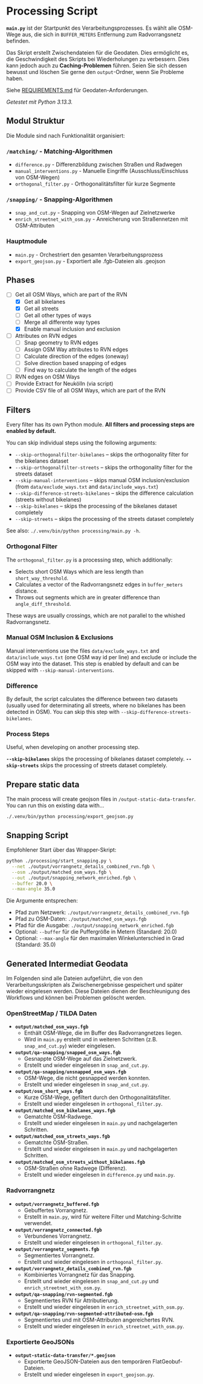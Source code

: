# Processing Script

**`main.py`** ist der Startpunkt des Verarbeitungsprozesses. Es wählt alle OSM-Wege aus, die sich in `BUFFER_METERS` Entfernung zum Radvorrangsnetz befinden.

Das Skript erstellt Zwischendateien für die Geodaten. Dies ermöglicht es, die Geschwindigkeit des Skripts bei Wiederholungen zu verbessern. Dies kann jedoch auch zu **Caching-Problemen** führen. Seien Sie sich dessen bewusst und löschen Sie gerne den `output`-Ordner, wenn Sie Probleme haben.

Siehe [REQUIREMENTS.md](./REQUIREMENTS.md) für Geodaten-Anforderungen.

*Getestet mit Python 3.13.3.*

## Modul Struktur

Die Module sind nach Funktionalität organisiert:

### `/matching/` - Matching-Algorithmen
- `difference.py` - Differenzbildung zwischen Straßen und Radwegen
- `manual_interventions.py` - Manuelle Eingriffe (Ausschluss/Einschluss von OSM-Wegen)
- `orthogonal_filter.py` - Orthogonalitätsfilter für kurze Segmente

### `/snapping/` - Snapping-Algorithmen  
- `snap_and_cut.py` - Snapping von OSM-Wegen auf Zielnetzwerke
- `enrich_streetnet_with_osm.py` - Anreicherung von Straßennetzen mit OSM-Attributen

### Hauptmodule
- `main.py` - Orchestriert den gesamten Verarbeitungsprozess
- `export_geojson.py` - Exportiert alle .fgb-Dateien als .geojson

## Phases

- [ ] Get all OSM Ways, which are part of the RVN
  - [x] Get all bikelanes
  - [x] Get all streets
  - [ ] Get all other types of ways
  - [ ] Merge all differente way types
  - [x] Enable manual inclusion and exclusion
- [ ] Attributes on RVN edges
  - [ ] Snap geometry to RVN edges
  - [ ] Assign OSM Way attributes to RVN edges
  - [ ] Calculate direction of the edges (oneway)
  - [ ] Solve direction based snapping of edges 
  - [ ] Find way to calculate the length of the edges
- [ ] RVN edges on OSM Ways
- [ ] Provide Extract for Neukölln (via script)
- [ ] Provide CSV file of all OSM  Ways, which are part of the RVN

## Filters

Every filter has its own Python module. **All filters and processing steps are enabled by default.**

You can skip individual steps using the following arguments:

- `--skip-orthogonalfilter-bikelanes` – skips the orthogonality filter for the bikelanes dataset
- `--skip-orthogonalfilter-streets` – skips the orthogonality filter for the streets dataset
- `--skip-manual-interventions` – skips manual OSM inclusion/exclusion (from `data/exclude_ways.txt` and `data/include_ways.txt`)
- `--skip-difference-streets-bikelanes` – skips the difference calculation (streets without bikelanes)
- `--skip-bikelanes` – skips the processing of the bikelanes dataset completely
- `--skip-streets` – skips the processing of the streets dataset completely

See also: `./.venv/bin/python processing/main.py -h`.

### Orthogonal Filter

The `orthogonal_filter.py` is a processing step, which additionally:
* Selects short OSM Ways which are less length than `short_way_threshold`.
* Calculates a vector of the Radvorrangsnetz edges in `buffer_meters` distance.
* Throws out segments which are in greater difference than `angle_diff_threshold`.

These ways are usually crossings, which are not parallel to the whished Radvorrangsnetz.

### Manual OSM Inclusion & Exclusions

Manual interventions use the files `data/exclude_ways.txt` and `data/include_ways.txt` (one OSM way id per line) and exclude or include the OSM way into the dataset. This step is enabled by default and can be skipped with `--skip-manual-interventions`.

### Difference

By default, the script calculates the difference between two datasets (usually used for determinating all streets, where no bikelanes has been detected in OSM). You can skip this step with `--skip-difference-streets-bikelanes`.

### Process Steps

Useful, when developing on another processing step.

**`--skip-bikelanes`** skips the processing of bikelanes dataset completely.
**`--skip-streets`** skips the processing of streets dataset completely.

## Prepare static data

The main process will create geojson files in `/output-static-data-transfer`. You can run this on existing data with…

```
./.venv/bin/python processing/export_geojson.py
```


## Snapping Script

Empfohlener Start über das Wrapper-Skript:

```sh
python ./processing/start_snapping.py \
  --net ./output/vorrangnetz_details_combined_rvn.fgb \
  --osm ./output/matched_osm_ways.fgb \
  --out ./output/snapping_network_enriched.fgb \
  --buffer 20.0 \
  --max-angle 35.0
```

Die Argumente entsprechen:
- Pfad zum Netzwerk: `./output/vorrangnetz_details_combined_rvn.fgb`
- Pfad zu OSM-Daten: `./output/matched_osm_ways.fgb`
- Pfad für die Ausgabe: `./output/snapping_network_enriched.fgb`
- Optional: `--buffer` für die Puffergröße in Metern (Standard: 20.0)
- Optional: `--max-angle` für den maximalen Winkelunterschied in Grad (Standard: 35.0)

## Generated Intermediat Geodata

Im Folgenden sind alle Dateien aufgeführt, die von den Verarbeitungsskripten als Zwischenergebnisse gespeichert und später wieder eingelesen werden. Diese Dateien dienen der Beschleunigung des Workflows und können bei Problemen gelöscht werden.

### OpenStreetMap / TILDA Daten

- **`output/matched_osm_ways.fgb`**
  - Enthält OSM-Wege, die im Buffer des Radvorrangnetzes liegen.
  - Wird in `main.py` erstellt und in weiteren Schritten (z.B. `snap_and_cut.py`) wieder eingelesen.
- **`output/qa-snapping/snapped_osm_ways.fgb`**
  - Gesnappte OSM-Wege auf das Zielnetzwerk.
  - Erstellt und wieder eingelesen in `snap_and_cut.py`.
- **`output/qa-snapping/unsnapped_osm_ways.fgb`**
  - OSM-Wege, die nicht gesnapped werden konnten.
  - Erstellt und wieder eingelesen in `snap_and_cut.py`.
- **`output/osm_short_ways.fgb`**
  - Kurze OSM-Wege, gefiltert durch den Orthogonalitätsfilter.
  - Erstellt und wieder eingelesen in `orthogonal_filter.py`.
- **`output/matched_osm_bikelanes_ways.fgb`**
  - Gematchte OSM-Radwege.
  - Erstellt und wieder eingelesen in `main.py` und nachgelagerten Schritten.
- **`output/matched_osm_streets_ways.fgb`**
  - Gematchte OSM-Straßen.
  - Erstellt und wieder eingelesen in `main.py` und nachgelagerten Schritten.
- **`output/matched_osm_streets_without_bikelanes.fgb`**
  - OSM-Straßen ohne Radwege (Differenz).
  - Erstellt und wieder eingelesen in `difference.py` und `main.py`.

### Radvorrangnetz

- **`output/vorrangnetz_buffered.fgb`**
  - Gebuffertes Vorrangnetz.
  - Erstellt in `main.py`, wird für weitere Filter und Matching-Schritte verwendet.
- **`output/vorrangnetz_connected.fgb`**
  - Verbundenes Vorrangnetz.
  - Erstellt und wieder eingelesen in `orthogonal_filter.py`.
- **`output/vorrangnetz_segments.fgb`**
  - Segmentiertes Vorrangnetz.
  - Erstellt und wieder eingelesen in `orthogonal_filter.py`.
- **`output/vorrangnetz_details_combined_rvn.fgb`**
  - Kombiniertes Vorrangnetz für das Snapping.
  - Erstellt und wieder eingelesen in `snap_and_cut.py` und `enrich_streetnet_with_osm.py`.
- **`output/qa-snapping/rvn-segmented.fgb`**
  - Segmentiertes RVN für Attributierung.
  - Erstellt und wieder eingelesen in `enrich_streetnet_with_osm.py`.
- **`output/qa-snapping/rvn-segmented-attributed-osm.fgb`**
  - Segmentiertes und mit OSM-Attributen angereichertes RVN.
  - Erstellt und wieder eingelesen in `enrich_streetnet_with_osm.py`.

### Exportierte GeoJSONs

- **`output-static-data-transfer/*.geojson`**
  - Exportierte GeoJSON-Dateien aus den temporären FlatGeobuf-Dateien.
  - Erstellt und wieder eingelesen in `export_geojson.py`.
